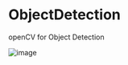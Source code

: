 # ObjectDetection
openCV for Object Detection

![image](https://github.com/among5094/ObjectDetection/assets/106166621/cff598c6-e69d-4753-8741-ca3ea915b128)
